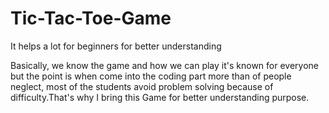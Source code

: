 # Tic-Tac-Toe-Game
It helps a lot for beginners for better understanding

Basically, we know the game and how we can play it's known for everyone but the point is when come into the coding part more than of people neglect, most of the students avoid problem solving because of difficulty.That's why I bring this Game for better understanding purpose.


